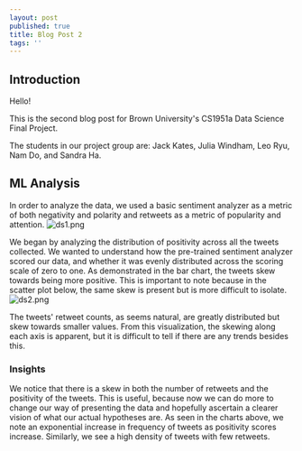 ```yaml
---
layout: post
published: true
title: Blog Post 2
tags: ''
---
```

## Introduction ##


Hello! 

This is the second blog post for Brown University's CS1951a Data Science Final Project.

The students in our project group are:
Jack Kates, Julia Windham, Leo Ryu, Nam Do, and Sandra Ha. 

## ML Analysis ##
In order to analyze the data, we used a basic sentiment analyzer as a metric of both negativity and polarity and retweets as a metric of popularity and attention.
![ds1.png]({{site.baseurl}}/media/ds1.png)

We began by analyzing the distribution of positivity across all the tweets collected. We wanted to understand how the pre-trained sentiment analyzer scored our data, and whether it was evenly distributed across the scoring scale of zero to one. As demonstrated in the bar chart, the tweets skew towards being more positive. This is important to note because in the scatter plot below, the same skew is present but is more difficult to isolate.
![ds2.png]({{site.baseurl}}/media/ds2.png)

The tweets' retweet counts, as seems natural, are greatly distributed but skew towards smaller values. From this visualization, the skewing along each axis is apparent, but it is difficult to tell if there are any trends besides this. 

### Insights ###
We notice that there is a skew in both the number of retweets and the positivity of the tweets. This is useful, because now we can do more to change our way of presenting the data and hopefully ascertain a clearer vision of what our actual hypotheses are. As seen in the charts above, we note an exponential increase in frequency of tweets as positivity scores increase. Similarly, we see a high density of tweets with few retweets.
